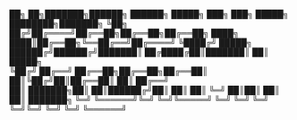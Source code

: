 
██╗   ██╗███████╗██████╗ ██████╗  █████╗     ███╗   ███╗ █████╗ ████████╗███████╗
╚██╗ ██╔╝██╔════╝██╔══██╗██╔══██╗██╔══██╗    ████╗ ████║██╔══██╗╚══██╔══╝██╔════╝
 ╚████╔╝ █████╗  ██████╔╝██████╔╝███████║    ██╔████╔██║███████║   ██║   █████╗  
  ╚██╔╝  ██╔══╝  ██╔══██╗██╔══██╗██╔══██║    ██║╚██╔╝██║██╔══██║   ██║   ██╔══╝  
   ██║   ███████╗██║  ██║██████╔╝██║  ██║    ██║ ╚═╝ ██║██║  ██║   ██║   ███████╗
   ╚═╝   ╚══════╝╚═╝  ╚═╝╚═════╝ ╚═╝  ╚═╝    ╚═╝     ╚═╝╚═╝  ╚═╝   ╚═╝   ╚══════╝
           
